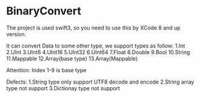 # BinaryConvert

The project is used swift3, so you need to use this by XCode 8 and up version.

It can convert Data to some other type, we support types as follow:
1.Int
2.UInt
3.UInt8
4.UInt16
5.UInt32
6.UInt64
7.Float
8.Double
9.Bool
10.String
11.Mappable
12.Array(base type)
13.Array(Mappable)

Attention: Index 1-9 is base type

Defects:
1.String type only support UTF8 decode and encode
2.String array type not support
3.Dictionay type not support
